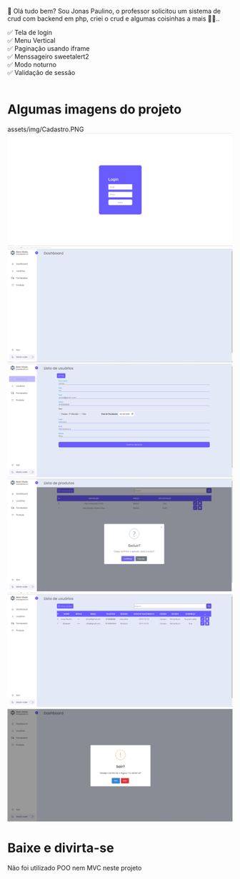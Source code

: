 👋 Olá tudo bem? Sou Jonas Paulino, o professor solicitou um sistema de crud com backend em php, criei o crud e algumas coisinhas a mais 🤣🤣..

✅ Tela de login <br>
✅ Menu Vertical <br>
✅ Paginação usando iframe <br>
✅ Menssageiro sweetalert2 <br>
✅ Modo noturno <br>
✅ Validação de sessão <br><br>

<h1>Algumas imagens do projeto</h1>
assets/img/Cadastro.PNG
<img src="./assets/img/login.PNG">
<img src="./assets/img/dashboard.PNG">
<img src="./assets/img/Cadastro.PNG">
<img src="./assets/img/Excluir.PNG">
<img src="./assets/img/Usuario.PNG">
<img src="./assets/img/Sair.PNG">

<br/>
<h1>Baixe e divirta-se</h1>
<p>Não foi utilizado POO nem MVC neste projeto</p>